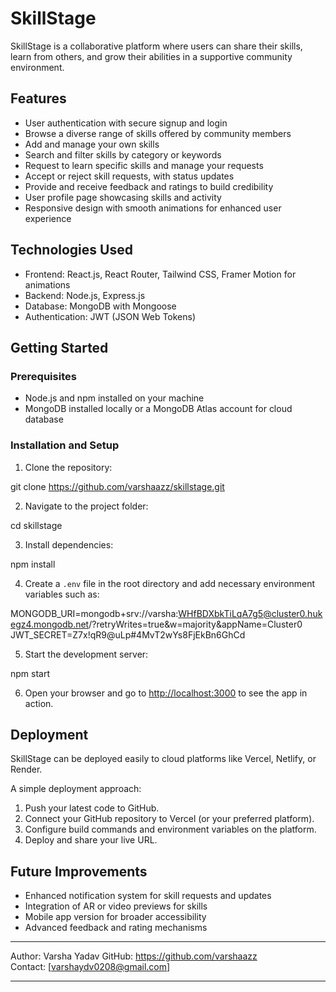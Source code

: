 # SkillStage

SkillStage is a collaborative platform where users can share their skills, learn from others, and grow their abilities in a supportive community environment.

## Features

- User authentication with secure signup and login
- Browse a diverse range of skills offered by community members
- Add and manage your own skills
- Search and filter skills by category or keywords
- Request to learn specific skills and manage your requests
- Accept or reject skill requests, with status updates
- Provide and receive feedback and ratings to build credibility
- User profile page showcasing skills and activity
- Responsive design with smooth animations for enhanced user experience

## Technologies Used

- Frontend: React.js, React Router, Tailwind CSS, Framer Motion for animations
- Backend: Node.js, Express.js
- Database: MongoDB with Mongoose
- Authentication: JWT (JSON Web Tokens)

## Getting Started

### Prerequisites

- Node.js and npm installed on your machine
- MongoDB installed locally or a MongoDB Atlas account for cloud database

### Installation and Setup

1. Clone the repository:

git clone https://github.com/varshaazz/skillstage.git

2. Navigate to the project folder:

cd skillstage

3. Install dependencies:

npm install


4. Create a `.env` file in the root directory and add necessary environment variables such as:

MONGODB_URI=mongodb+srv://varsha:WHfBDXbkTiLqA7g5@cluster0.hukegz4.mongodb.net/?retryWrites=true&w=majority&appName=Cluster0
JWT_SECRET=Z7x!qR9@uLp#4MvT2wYs8FjEkBn6GhCd

5. Start the development server:

npm start


6. Open your browser and go to [http://localhost:3000](http://localhost:3000) to see the app in action.

## Deployment

SkillStage can be deployed easily to cloud platforms like Vercel, Netlify, or Render.

A simple deployment approach:

1. Push your latest code to GitHub.
2. Connect your GitHub repository to Vercel (or your preferred platform).
3. Configure build commands and environment variables on the platform.
4. Deploy and share your live URL.


## Future Improvements

- Enhanced notification system for skill requests and updates
- Integration of AR or video previews for skills
- Mobile app version for broader accessibility
- Advanced feedback and rating mechanisms

---

Author: Varsha Yadav 
GitHub: https://github.com/varshaazz  
Contact: [varshaydv0208@gmail.com]

---


